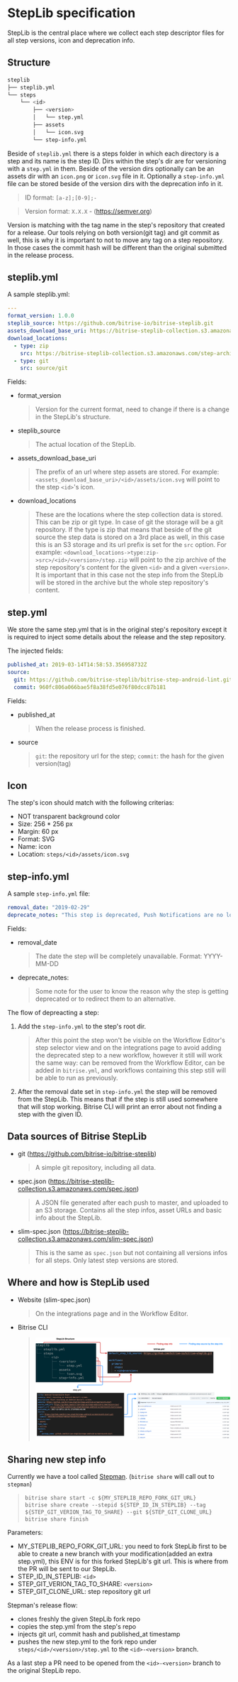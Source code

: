 # StepLib specification

StepLib is the central place where we collect each step descriptor files for all step versions, icon and deprecation info.

## Structure

```bash
steplib
├── steplib.yml
└── steps
    └── <id>
        ├── <version>
        │   └── step.yml
        ├── assets
        │   └── icon.svg
        └── step-info.yml
```

Beside of `steplib.yml` there is a steps folder in which each directory is a step and its name is the step ID. Dirs within the step's dir are for versioning with a `step.yml` in them. Beside of the version dirs optionally can be an assets dir with an `icon.png` or `icon.svg` file in it. Optionally a `step-info.yml` file can be stored beside of the version dirs with the deprecation info in it.

> ID format: `[a-z];[0-9];-`

> Version format: `X.X.X` - (https://semver.org)

Version is matching with the tag name in the step's repository that created for a release. Our tools relying on both version(git tag) and git commit as well, this is why it is important to not to move any tag on a step repository. In those cases the commit hash will be different than the original submitted in the release process.

## steplib.yml

A sample steplib.yml:
```yaml
---
format_version: 1.0.0
steplib_source: https://github.com/bitrise-io/bitrise-steplib.git
assets_download_base_uri: https://bitrise-steplib-collection.s3.amazonaws.com/steps
download_locations:
  - type: zip
    src: https://bitrise-steplib-collection.s3.amazonaws.com/step-archives/
  - type: git
    src: source/git
```

Fields:

- format_version 
  > Version for the current format, need to change if there is a change in the StepLib's structure.
- steplib_source
  > The actual location of the StepLib.
- assets_download_base_uri
  > The prefix of an url where step assets are stored. For example: `<assets_download_base_uri>/<id>/assets/icon.svg` will point to the step `<id>`'s icon.
- download_locations
  > These are the locations where the step collection data is stored. This can be zip or git type. In case of git the storage will be a git repository. If the type is zip that means that beside of the git source the step data is stored on a 3rd place as well, in this case this is an S3 storage and its url prefix is set for the `src` option. For example: `<download_locations->type:zip->src>/<id>/<version>/step.zip` will point to the zip archive of the step repository's content for the given `<id>` and a given `<version>`. It is important that in this case not the step info from the StepLib will be stored in the archive but the whole step repository's content. 

## step.yml

We store the same step.yml that is in the original step's repository except it is required to inject some details about the release and the step repository.

The injected fields:
```yaml
published_at: 2019-03-14T14:58:53.356958732Z
source:
  git: https://github.com/bitrise-steplib/bitrise-step-android-lint.git
  commit: 960fc806a066bae5f8a38fd5e076f80dcc87b181
```

Fields:
 - published_at
   > When the release process is finished.
 - source
   > `git`: the repository url for the step; `commit`: the hash for the given version(tag)


## Icon

The step's icon should match with the following criterias:
- NOT transparent background color
- Size: 256 * 256 px
- Margin: 60 px
- Format: SVG
- Name: icon
- Location: `steps/<id>/assets/icon.svg`

## step-info.yml

A sample `step-info.yml` file:
```yaml
removal_date: "2019-02-29"
deprecate_notes: "This step is deprecated, Push Notifications are no longer supported by Parse server."
```

Fields:
- removal_date
  > The date the step will be completely unavailable. Format: YYYY-MM-DD
- deprecate_notes:
  > Some note for the user to know the reason why the step is getting deprecated or to redirect them to an alternative.

The flow of depreacting a step:
1. Add the `step-info.yml` to the step's root dir.
   > After this point the step won't be visible on the Workflow Editor's step selector view and on the integrations page to avoid adding the deprecated step to a new workflow, however it still will work the same way: can be removed from the Workflow Editor, can be added in `bitrise.yml`, and workflows containing this step still will be able to run as previously.
2. After the removal date set in `step-info.yml` the step will be removed from the StepLib. This means that if the step is still used somewhere that will stop working. Bitrise CLI will print an error about not finding a step with the given ID.

## Data sources of Bitrise StepLib

- git (https://github.com/bitrise-io/bitrise-steplib)
  > A simple git repository, including all data.
- spec.json (https://bitrise-steplib-collection.s3.amazonaws.com/spec.json)
  > A JSON file generated after each push to master, and uploaded to an S3 storage. Contains all the step infos, asset URLs and basic info about the StepLib. 
- slim-spec.json (https://bitrise-steplib-collection.s3.amazonaws.com/slim-spec.json)
  > This is the same as `spec.json` but not containing all versions infos for all steps. Only latest step versions are stored. 

## Where and how is StepLib used
- Website (slim-spec.json)
  > On the integrations page and in the Workflow Editor.
- Bitrise CLI
  > ![](images/diagram.png)

## Sharing new step info

Currently we have a tool called [Stepman](https://github.com/bitrise-io/stepman). (`bitrise share` will call out to `stepman`)

  > ```
  > bitrise share start -c ${MY_STEPLIB_REPO_FORK_GIT_URL}
  > bitrise share create --stepid ${STEP_ID_IN_STEPLIB} --tag ${STEP_GIT_VERION_TAG_TO_SHARE} --git ${STEP_GIT_CLONE_URL}
  > bitrise share finish
  > ```

  Parameters:
  - MY_STEPLIB_REPO_FORK_GIT_URL: you need to fork StepLib first to be able to create a new branch with your modification(added an extra step.yml), this ENV is for this forked StepLib's git url. This is where from the PR will be sent to our StepLib.
  - STEP_ID_IN_STEPLIB: `<id>`
  - STEP_GIT_VERION_TAG_TO_SHARE: `<version>`
  - STEP_GIT_CLONE_URL: step repository git url

 Stepman's release flow:
  - clones freshly the given StepLib fork repo
  - copies the step.yml from the step's repo
  - injects git url, commit hash and published_at timestamp
  - pushes the new step.yml to the fork repo under `steps/<id>/<version>/step.yml` to the `<id>-<version>` branch.

As a last step a PR need to be opened from the `<id>-<version>` branch to the original StepLib repo.